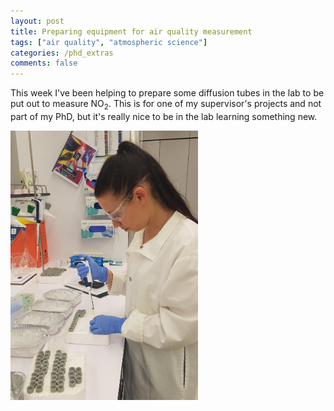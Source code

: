 ```yaml
---
layout: post
title: Preparing equipment for air quality measurement
tags: ["air quality", "atmospheric science"]
categories: /phd_extras
comments: false
---
```


This week I've been helping to prepare some diffusion tubes in the lab to be put out to measure NO<sub>2</sub>. This is for one of my supervisor's projects and not part of my PhD, but it's really nice to be in the lab learning something new.

<img src="/assets/img/Chemistry_prep_20191031_125416a.jpg" alt="Profile" class="center" width="300"> 

